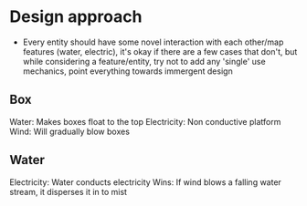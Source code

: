 # Design approach
* Every entity should have some novel interaction with each other/map features (water, electric), it's okay if there are a few cases that don't, but while considering a feature/entity, try not to add any 'single' use mechanics, point everything towards immergent design

## Box
Water: Makes boxes float to the top
Electricity: Non conductive platform
Wind: Will gradually blow boxes

## Water
Electricity: Water conducts electricity
Wins: If wind blows a falling water stream, it disperses it in to mist
